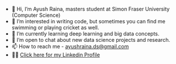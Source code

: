 - 👋 Hi, I’m Ayush Raina, masters student at Simon Fraser University (Computer Science)
- 👀 I’m interested in writing code, but sometimes you can find me swimming or playing cricket as well.
- 🌱 I’m currently learning deep learning and big data concepts. 
- 🤝 I’m open to chat about new data science projects and research.
- 📫 How to reach me - ayushraina.ds@gmail.com
- 🧑‍💼 <a href="https://www.linkedin.com/in/ayush-raina/">Click here for my Linkedin Profile</a>
